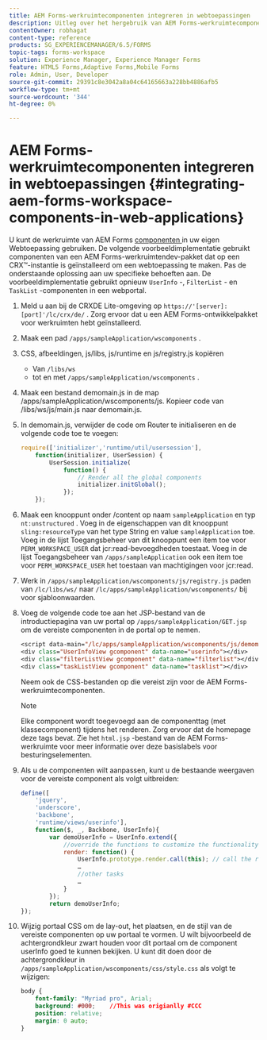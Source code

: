 ```yaml
---
title: AEM Forms-werkruimtecomponenten integreren in webtoepassingen
description: Uitleg over het hergebruik van AEM Forms-werkruimtecomponenten in uw eigen webapps voor het gebruik van functionaliteit en verregaande integratie.
contentOwner: robhagat
content-type: reference
products: SG_EXPERIENCEMANAGER/6.5/FORMS
topic-tags: forms-workspace
solution: Experience Manager, Experience Manager Forms
feature: HTML5 Forms,Adaptive Forms,Mobile Forms
role: Admin, User, Developer
source-git-commit: 29391c8e3042a8a04c64165663a228bb4886afb5
workflow-type: tm+mt
source-wordcount: '344'
ht-degree: 0%

---
```


# AEM Forms-werkruimtecomponenten integreren in webtoepassingen {#integrating-aem-forms-workspace-components-in-web-applications}

U kunt de werkruimte van AEM Forms [ componenten ](/help/forms/using/description-reusable-components.md) in uw eigen Webtoepassing gebruiken. De volgende voorbeeldimplementatie gebruikt componenten van een AEM Forms-werkruimtendev-pakket dat op een CRX™-instantie is geïnstalleerd om een webtoepassing te maken. Pas de onderstaande oplossing aan uw specifieke behoeften aan. De voorbeeldimplementatie gebruikt opnieuw `UserInfo` -, `FilterList` - en `TaskList` -componenten in een webportal.

1. Meld u aan bij de CRXDE Lite-omgeving op `https://'[server]:[port]'/lc/crx/de/` . Zorg ervoor dat u een AEM Forms-ontwikkelpakket voor werkruimten hebt geïnstalleerd.
1. Maak een pad `/apps/sampleApplication/wscomponents` .
1. CSS, afbeeldingen, js/libs, js/runtime en js/registry.js kopiëren

   * Van `/libs/ws`
   * tot en met `/apps/sampleApplication/wscomponents` .

1. Maak een bestand demomain.js in de map /apps/sampleApplication/wscomponents/js. Kopieer code van /libs/ws/js/main.js naar demomain.js.
1. In demomain.js, verwijder de code om Router te initialiseren en de volgende code toe te voegen:

   ```javascript
   require(['initializer','runtime/util/usersession'],
       function(initializer, UserSession) {
           UserSession.initialize(
               function() {
                   // Render all the global components
                   initializer.initGlobal();
               });
       });
   ```

1. Maak een knooppunt onder /content op naam `sampleApplication` en typ `nt:unstructured` . Voeg in de eigenschappen van dit knooppunt `sling:resourceType` van het type String en value `sampleApplication` toe. Voeg in de lijst Toegangsbeheer van dit knooppunt een item toe voor `PERM_WORKSPACE_USER` dat jcr:read-bevoegdheden toestaat. Voeg in de lijst Toegangsbeheer van `/apps/sampleApplication` ook een item toe voor `PERM_WORKSPACE_USER` het toestaan van machtigingen voor jcr:read.
1. Werk in `/apps/sampleApplication/wscomponents/js/registry.js` paden van `/lc/libs/ws/` naar `/lc/apps/sampleApplication/wscomponents/` bij voor sjabloonwaarden.
1. Voeg de volgende code toe aan het JSP-bestand van de introductiepagina van uw portal op `/apps/sampleApplication/GET.jsp` om de vereiste componenten in de portal op te nemen.

   ```jsp
   <script data-main="/lc/apps/sampleApplication/wscomponents/js/demomain" src="/lc/apps/sampleApplication/wscomponents/js/libs/require/require.js"></script>
   <div class="UserInfoView gcomponent" data-name="userinfo"></div>
   <div class="filterListView gcomponent" data-name="filterlist"></div>
   <div class="taskListView gcomponent" data-name="tasklist"></div>
   ```

   Neem ook de CSS-bestanden op die vereist zijn voor de AEM Forms-werkruimtecomponenten.

   >[!NOTE]
   >
   >Elke component wordt toegevoegd aan de componenttag (met klassecomponent) tijdens het renderen. Zorg ervoor dat de homepage deze tags bevat. Zie het `html.jsp` -bestand van de AEM Forms-werkruimte voor meer informatie over deze basislabels voor besturingselementen.

1. Als u de componenten wilt aanpassen, kunt u de bestaande weergaven voor de vereiste component als volgt uitbreiden:

   ```javascript
   define([
       'jquery',
       'underscore',
       'backbone',
       'runtime/views/userinfo'],
       function($, _, Backbone, UserInfo){
           var demoUserInfo = UserInfo.extend({
               //override the functions to customize the functionality
               render: function() {
                   UserInfo.prototype.render.call(this); // call the render function of the super class
                   …
                   //other tasks
                   …
               }
           });
           return demoUserInfo;
   });
   ```

1. Wijzig portaal CSS om de lay-out, het plaatsen, en de stijl van de vereiste componenten op uw portaal te vormen. U wilt bijvoorbeeld de achtergrondkleur zwart houden voor dit portaal om de component userInfo goed te kunnen bekijken. U kunt dit doen door de achtergrondkleur in `/apps/sampleApplication/wscomponents/css/style.css` als volgt te wijzigen:

   ```css
   body {
       font-family: "Myriad pro", Arial;
       background: #000;    //This was origianlly #CCC
       position: relative;
       margin: 0 auto;
   }
   ```
